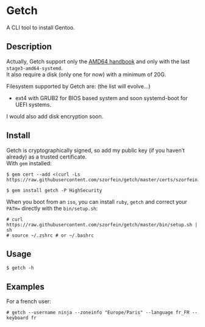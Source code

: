 # Getch
A CLI tool to install Gentoo.

## Description
Actually, Getch support only the [AMD64 handbook](https://wiki.gentoo.org/wiki/Handbook:AMD64) and only with the last `stage3-amd64-systemd`.  
It also require a disk (only one for now) with a minimum of 20G.  

Filesystem supported by Getch are: (the list will evolve...)
+ ext4 with GRUB2 for BIOS based system and soon systemd-boot for UEFI systems.

I would also add disk encryption soon.

## Install
Getch is cryptographically signed, so add my public key (if you haven’t already) as a trusted certificate.  
With `gem` installed:

    $ gem cert --add <(curl -Ls https://raw.githubusercontent.com/szorfein/getch/master/certs/szorfein.pem)

    $ gem install getch -P HighSecurity

When you boot from an `iso`, you can install `ruby`, `getch` and correct your `PATH=` directly with the `bin/setup.sh`:

    # curl https://raw.githubusercontent.com/szorfein/getch/master/bin/setup.sh | sh
    # source ~/.zshrc # or ~/.bashrc

## Usage

    $ getch -h

## Examples
For a french user:

    # getch --username ninja --zoneinfo "Europe/Paris" --language fr_FR --keyboard fr
